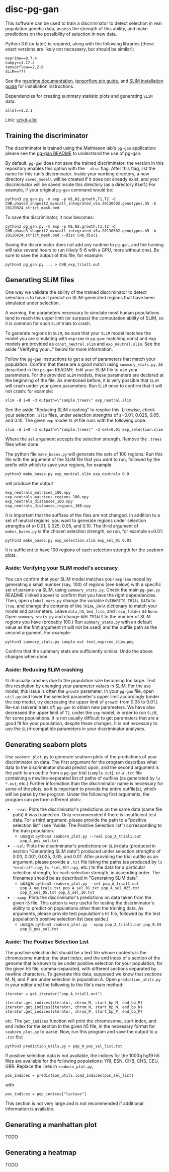 # disc-pg-gan

This software can be used to train a discriminator to detect selection in real population genetic data, assess the strength of this ability, and make predictions on the possibility of selection in new data.

Python 3.6 (or later) is required, along with the following libraries (these exact versions are likely not necessary, but should be similar):

~~~
msprime==0.7.4
numpy==1.17.2
tensorflow==2.2.0
SLiM==???
~~~

See the [msprime documentation](https://msprime.readthedocs.io/en/stable/index.html),
[tensorflow pip guide](https://www.tensorflow.org/install/pip), and
[SLiM installation guide](https://messerlab.org/slim/)
for installation instructions.

Dependencies for creating summary statistic plots and generating `SLiM` data:

~~~
allel==1.2.1
~~~

Link: [scikit-allel](https://scikit-allel.readthedocs.io/en/stable/)

## Training the discriminator

The discriminator is trained using the Mathieson lab's `pg-gan` application: please see the [pg-gan README](https://github.com/mathiesonlab/pg-gan) to understand the use of pg-gan.

By default, `pg-gan` does not save the trained discriminator: the version in this repository enables this option with the `--disc` flag. After this flag, list the name for this run's discrminator. Inside your working directory, a new directory `saved_model\` will be created if it does not already exist, and your discriminator will be saved inside this directory (as a directory itself.) For example, if your original `pg-gan` command would be:

~~~
python3 pg_gan.py -m exp -p N1,N2,growth,T1,T2 -d CHB.phase3_shapeit2_mvncall_integrated_v5a.20130502.genotypes.h5 -b 20120824_strict_mask.bed
~~~

To save the discriminator, it now becomes:
~~~
python3 pg_gan.py -m exp -p N1,N2,growth,T1,T2 -d CHB.phase3_shapeit2_mvncall_integrated_v5a.20130502.genotypes.h5 -b 20120824_strict_mask.bed --disc CHB_disc1
~~~

Saving the discrminator does not add any runtime to `pg-gan`, and the training will take several hours to run (likely 5-6 with a GPU, more without one).
Be sure to save the output of this file, for example:
~~~
python3 pg_gan.py ... > CHB_exp_trial1.out
~~~

## Generating SLiM files
One way we validate the ability of the trained discriminator to detect selection is to have it predict on SLiM-generated regions that have been simulated under selection.

A warning, the parameters necessary to simulate most human populations tend to reach the upper limit (or surpass) the computation ability of SLiM, so it is common for such `SLiM` trials to crash.

To generate regions in `SLiM`, be sure that your `SLiM` model matches the model you are simulating with `msprime` in `pg-gan`: matching const and exp models are provided as `const_neutral.slim` and `exp_neutral.slim`. See the aside "Verifying your..." below for more information.

Follow the `pg-gan` instructions to get a set of parameters that match your population. Confirm that these are a good match using `summary_stats.py`, as described in the `pg-gan` README. Edit your SLiM file to use your parameters. For the provided `SLiM` models, these parameters are declared at the beginning of the file.
As mentioned before, it is very possible that `SLiM` will crash under your given parameters. Run `SLiM` once to confirm that it will not crash: for example:
~~~
slim -d i=0 -d outpath=\"sample.trees\" exp_neutral.slim
~~~
See the aside "Reducing SLiM crashing" to resolve this. Likewise, check your selection `.slim` files, under selection strengths of s=0.01, 0.025, 0.05, and 0.10.
The given `exp` model `SLiM` file runs with the following code:
~~~
slim -d i=0 -d outpath=\"sample.trees\" -d sel=0.01 exp_selection.slim
~~~
Where the `sel` argument accepts the selection strength.
Remove the `.trees` files when done.

The python file `make_bases.py` will generate the sets of 100 regions. Run this file with the argument of the SLiM file that you want to run, followed by the prefix with which to save your regions, for example:
~~~
python3 make_bases.py exp_neutral.slim exp_neutrals 0.0
~~~
will produce the output
~~~
exp_neutrals_matrices_100.npy
exp_neutrals_matrices_regions_100.npy
exp_neutrals_distances_100.npy
exp_neutrals_distances_regions_100.npy
~~~

It is important that the suffixes of the files are not changed.
In addition to a set of neutral regions, you want to generate regions under selection strengths of s=0.01, 0.025, 0.05, and 0.10. The third argument of `makes_bases.py` is the chosen selection strength, so run, for example s=0.01:
~~~
python3 make_bases.py exp_selection.slim exp_sel_01 0.01
~~~

It is sufficient to have 100 regions of each selection strength for the seaborn plots.

### Aside: Verifying your SLiM model's accuracy
You can confirm that your SLiM model matches your `msprime` model by generating a small number (say, 100) of regions (see below) with a specific set of params via SLiM, using `summary_stats.py`. Check the main `pg-gan.py` README (linked above) to confirm that you have the right dependencies.
Then, open `global_vars.py` change the variable `OVERWRITE_TRIAL_DATA` to `True`, and change the contents of the `TRIAL_DATA` dictionary to match your model and parameters. Leave `data_h5`, `bed_file`, and `reco_folder` as `None`. Open `summary_stats.py` and change `NUM_TRIALS` to the number of SLiM regions you have (probably 100.)
Run `summary_stats.py` with an default value as the first argument (it will not be used) and the outfile path as the second argument. For example:
~~~
python3 summary_stats.py sample.out test_msprime_slim.png
~~~
Confirm that the summary stats are sufficiently similar. Undo the above changes when done.

### Aside: Reducing SLiM crashing
`SLiM` usually crashes due to the population size becoming too large. Test this resolution by changing your parameter values in SLiM. For the `exp` model, this issue is often the `growth` parameter. In your `pg-gan` file, open `util.py` and lower the selected parameter's upper limit accordingly (under the exp model, try decreasing the upper limit of `growth` from 0.05 to 0.01.) Re-run (several trials of) `pg-gan` to obtain new parameters. We have also decreased the upper limit of `T2`, under the `exp` model, in order to run `SLiM`, for some populations. It is not usually difficult to get paramaters that are a good fit for your population, despite these changes.
It is not necessary to use the `SLiM`-compatible parameters in your discriminator analyses.

## Generating seaborn plots
Use `seaborn_plot.py` to generate seaborn plots of the predictions of your discriminator on data. The first argument for the program describes what data to the discriminator should predict upon, and the second argument is the path to an outfile from a `pg-gan` trial (`sample.out`), or a `.txt` file containing a newline-separated list of paths of outfiles (as generated by `ls *.out`, etc.) Further information than the discriminator name is necessary for some of the plots, so it is important to provide the entire outfile(s), which will be parse by the program. Under the following first arguments, the program can perform different plots:
- `--real`: Plots the discriminator's predictions on the same data (same file path) it was trained on. Only recommended if there is insufficient test data. For a third argument, please provide the path to a "positive selection list" (see "Aside: The Positive Selection list") corresponding to the train population.
  - usage: `python3 seaborn_plot.py --real pop_A_trial1.out pop_A_pos_sel.txt`
- `--sel`: Plots the discriminator's predictions on `SLiM` data (produced in section "Generating SLiM data") produced under selection strengths of 0.00, 0.001, 0.025, 0.05, and 0.01. After providing the trial outfile as an argument, please provide a `.txt` file listing the paths (as produced by `ls *neutral*.npy`, `ls *sel_01*.npy`, etc.) to the data for a particular selection strength, for each selection strength, in ascending order. The filenames should be as described in "Generating SLiM data".
  - usage: `python3 seaborn_plot.py --sel pop_A_trial1.out pop_A_neutrals.txt pop_A_sel_01.txt pop_A_sel_025.txt pop_A_sel_05.txt pop_A_sel_10.txt`
- `--xpop`: Plots the discriminator's predictions on data taken from the given `h5` file. This option is very useful for testing the discriminator's ability to predict on populations other than the training data. As arguments, please provide test population's `h5` file, followed by the test population's positive selection list (see aside.)
  - usage: `python3 seaborn_plot.py --xpop pop_A_trial1.out pop_B.h5 pop_B_pos_sel.txt`

### Aside: The Positive Selection List
The positive selection list should be a text file whose contents is the chromosome number, the start index, and the end index of a section of the genome that is known to be under positive selection for your population, for the given h5 file, comma-separated, with different sections separated by newline characters.
To generate this data, supposed we know that sections M, N, and P are under selection in population A. Open `prediction_utils.py` in your editor and the following to the file's main method:
~~~
iterator = get_iterator("pop_A_trial1.out")

iterator.get_indices(iterator, chrom_M, start_bp_M, end_bp_M)
iterator.get_indices(iterator, chrom_N, start_bp_N, end_bp_N)
iterator.get_indices(iterator, chrom_P, start_bp_P, end_bp_P)
~~~
etc. The `get_indices` function will print the chromosome, start index, and end index for the section in the given h5 file, in the necessary format for `seaborn_plot.py` to parse. Now, run this program and save the output to a `.txt` file:
~~~
python3 prediction_utils.py > pop_A_pos_sel_list.txt
~~~

If positive selection data is not available, the indices for the 1000g hg19 h5 files are available for the following populations: YRI, ESN, CHB, CHS, CEU, GBR. Replace the lines in `seaborn_plot.py`,
~~~
pos_indices = prediction_utils.load_indices(pos_sel_list)
~~~
with
~~~
pos_indices = pop_indices["lactase"]
~~~
This section is not very large and is not recommended if additional information is available.

## Generating a manhattan plot
TODO

## Generating a heatmap
TODO
